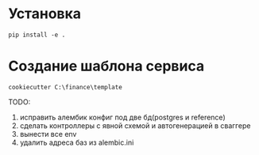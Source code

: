 # Установка

```commandline
pip install -e .
```

# Создание шаблона сервиса

```commandline
cookiecutter C:\finance\template
```

TODO:
1. исправить алембик конфиг под две бд(postgres и reference)
2. сделать контроллеры с явной схемой и автогенерацией в сваггере
3. вынести все env
4. удалить адреса баз из alembic.ini
